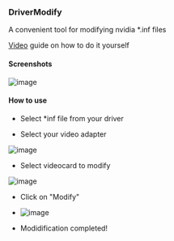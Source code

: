 ### DriverModify

A convenient tool for modifying nvidia *.inf files

[Video](https://www.youtube.com/watch?v=bngacVtkIe4) guide on how to do it yourself

#### Screenshots

![image](https://github.com/pa1n-dev/DriverModify/assets/129274418/04f15250-0655-47fb-a18b-9af159d96167)

#### How to use

- Select *inf file from your driver

- Select your video adapter

![image](https://github.com/pa1n-dev/DriverModify/assets/129274418/40f0f317-6a15-4ce4-a5b4-ca5180f7cfb0)

- Select videocard to modify

![image](https://github.com/pa1n-dev/DriverModify/assets/129274418/f85a307d-0b48-400f-a362-4e540ed9273e)

- Click on "Modify"

- ![image](https://github.com/pa1n-dev/DriverModify/assets/129274418/9dff2211-10e9-4d9f-a7aa-2d7dd3fe3277)

- Modidification completed!




